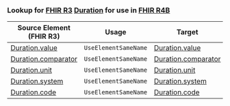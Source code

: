 ### Lookup for [FHIR R3](https://hl7.org/fhir/STU3/) [Duration](https://hl7.org/fhir/STU3/Duration.html) for use in [FHIR R4B](https://hl7.org/fhir/R4B/)

| Source Element (FHIR R3) | Usage | Target |
| -------------- | ----- | ------ |
| [Duration.value](https://hl7.org/fhir/STU3/Duration.html#resource) | `UseElementSameName` | [Duration.value](https://hl7.org/fhir/R4B/Duration.html#resource) |
| [Duration.comparator](https://hl7.org/fhir/STU3/Duration.html#resource) | `UseElementSameName` | [Duration.comparator](https://hl7.org/fhir/R4B/Duration.html#resource) |
| [Duration.unit](https://hl7.org/fhir/STU3/Duration.html#resource) | `UseElementSameName` | [Duration.unit](https://hl7.org/fhir/R4B/Duration.html#resource) |
| [Duration.system](https://hl7.org/fhir/STU3/Duration.html#resource) | `UseElementSameName` | [Duration.system](https://hl7.org/fhir/R4B/Duration.html#resource) |
| [Duration.code](https://hl7.org/fhir/STU3/Duration.html#resource) | `UseElementSameName` | [Duration.code](https://hl7.org/fhir/R4B/Duration.html#resource) |
